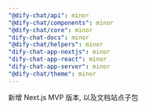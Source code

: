 ```yaml
---
"@dify-chat/api": minor
"@dify-chat/components": minor
"@dify-chat/core": minor
"dify-chat-docs": minor
"@dify-chat/helpers": minor
"dify-chat-app-nextjs": minor
"dify-chat-app-react": minor
"dify-chat-app-server": minor
"@dify-chat/theme": minor
---
```


新增 Next.js MVP 版本, 以及文档站点子包
